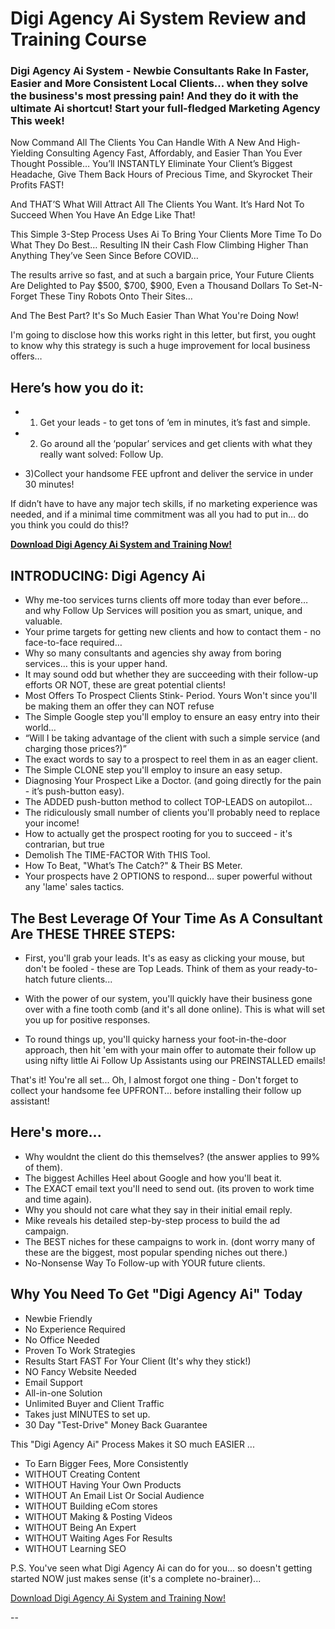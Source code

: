 # Digi Agency Ai System Review and Training Course

### Digi Agency Ai System - Newbie Consultants Rake In Faster, Easier and More Consistent Local Clients... when they solve the business's most pressing pain! And they do it with the ultimate Ai shortcut! Start your full-fledged Marketing Agency This week!

Now Command All The Clients You Can Handle With A New And High-Yielding Consulting Agency Fast, Affordably, and Easier Than You Ever Thought Possible…
You’ll INSTANTLY Eliminate Your Client’s Biggest Headache, Give Them Back Hours of Precious Time, and Skyrocket Their Profits FAST!

And THAT’S What Will Attract All The Clients You Want.
It’s Hard Not To Succeed When You Have An Edge Like That!

This Simple 3-Step Process Uses Ai To Bring Your Clients More Time To Do What They Do Best… Resulting IN their Cash Flow Climbing Higher Than Anything They’ve Seen Since Before COVID…

The results arrive so fast, and at such a bargain price, Your Future Clients Are Delighted to Pay $500, $700, $900, Even a Thousand Dollars To Set-N-Forget These Tiny Robots Onto Their Sites…

And The Best Part? It's So Much Easier Than What You're Doing Now!

I'm going to disclose how this works right in this letter, but first, you ought to know why this strategy is such a huge improvement for local business offers…

## Here’s how you do it:

- 1) Get your leads - to get tons of ‘em in minutes, it’s fast and simple. 

- 2) Go around all the ‘popular’ services and get clients with what they really want solved: Follow Up.

- 3)Collect your handsome FEE upfront and deliver the service in under 30 minutes!

If didn’t have to have any major tech skills, if no marketing experience was needed, and if a minimal time commitment was all you had to put in… do you think you could do this!?

[**Download Digi Agency Ai System and Training Now!**](https://warriorplus.com/o2/a/ts2jm99/0)

## INTRODUCING: Digi Agency Ai

- Why me-too services turns clients off more today than ever before… and why Follow Up Services will position you as smart, unique, and valuable.
- Your prime targets for getting new clients and how to contact them - no face-to-face required…
- Why so many consultants and agencies shy away from boring services… this is your upper hand.
- It may sound odd but whether they are succeeding with their follow-up efforts OR NOT, these are great potential clients!
- Most Offers To Prospect Clients Stink- Period. Yours Won't since you'll be making them an offer they can NOT refuse
- The Simple Google step you'll employ to ensure an easy entry into their world…
- “Will I be taking advantage of the client with such a simple service (and charging those prices?)”
- The exact words to say to a prospect to reel them in as an eager client.
- The Simple CLONE step you'll employ to insure an easy setup.
- Diagnosing Your Prospect Like a Doctor. (and going directly for the pain - it’s push-button easy).
- The ADDED push-button method to collect TOP-LEADS on autopilot…
- The ridiculously small number of clients you'll probably need to replace your income!
- How to actually get the prospect rooting for you to succeed - it's contrarian, but true
- Demolish The TIME-FACTOR With THIS Tool.
- How To Beat, "What’s The Catch?" & Their BS Meter.
- Your prospects have 2 OPTIONS to respond... super powerful without any 'lame' sales tactics.

## The Best Leverage Of Your Time As A Consultant Are THESE THREE STEPS:

- First, you'll grab your leads. It's as easy as clicking your mouse, but don't be fooled - these are Top Leads. Think of them as your ready-to-hatch future clients...

- With the power of our system, you'll quickly have their business gone over with a fine tooth comb (and it's all done online). This is what will set you up for positive responses.

- To round things up, you'll quicky harness your foot-in-the-door approach, then hit 'em with your main offer to automate their follow up using nifty little Ai Follow Up Assistants using our PREINSTALLED emails!

That's it! You're all set... Oh, I almost forgot one thing - Don't forget to collect your handsome fee UPFRONT... before installing their follow up assistant!

## Here's more...

- Why wouldnt the client do this themselves? (the answer applies to 99% of them).
- The biggest Achilles Heel about Google and how you'll beat it.
- The EXACT email text you'll need to send out. (its proven to work time and time again).
- Why you should not care what they say in their initial email reply.
- Mike reveals his detailed step-by-step process to build the ad campaign.
- The BEST niches for these campaigns to work in. (dont worry many of these are the biggest, most popular spending niches out there.)
- No-Nonsense Way To Follow-up with YOUR future clients.

## Why You Need To Get "Digi Agency Ai" Today
- Newbie Friendly
- No Experience Required
- No Office Needed
- Proven To Work Strategies
- Results Start FAST For Your Client (It's why they stick!)
- NO Fancy Website Needed
- Email Support
- All-in-one Solution
- Unlimited Buyer and Client Traffic
- Takes just MINUTES to set up.
- 30 Day "Test-Drive" Money Back Guarantee

This "Digi Agency Ai" Process Makes it SO much EASIER ...

- To Earn Bigger Fees, More Consistently
- WITHOUT Creating Content
- WITHOUT Having Your Own Products
- WITHOUT An Email List Or Social Audience
- WITHOUT Building eCom stores
- WITHOUT Making & Posting Videos
- WITHOUT Being An Expert
- WITHOUT Waiting Ages For Results
- WITHOUT Learning SEO

P.S. You've seen what Digi Agency Ai can do for you... so  doesn't getting started NOW just makes sense (it's a complete no-brainer)...

[Download Digi Agency Ai System and Training Now!](https://warriorplus.com/o2/a/ts2jm99/0)


--









